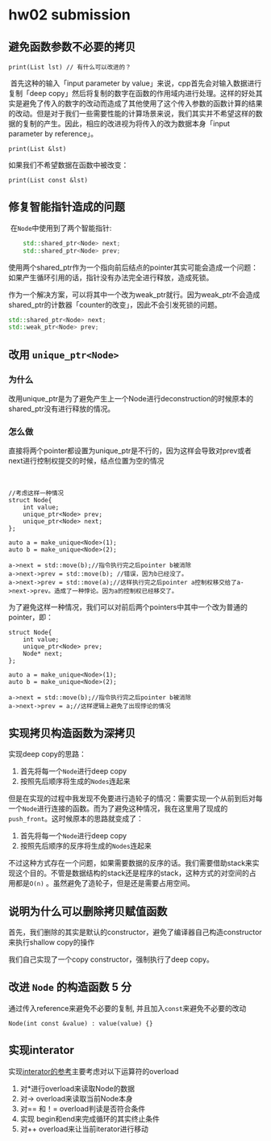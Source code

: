 # hw02 submission

## 避免函数参数不必要的拷贝

`print(List lst) // 有什么可以改进的？`

​	首先这种的输入「input parameter by value」来说，cpp首先会对输入数据进行复制「deep copy」然后将复制的数字在函数的作用域内进行处理。这样的好处其实是避免了传入的数字的改动而造成了其他使用了这个传入参数的函数计算的结果的改动。但是对于我们一些需要性能的计算场景来说，我们其实并不希望这样的数据的复制的产生。因此，相应的改进视为将传入的改为数据本身「input parameter by reference」。

```print(List &lst)```

如果我们不希望数据在函数中被改变：

`print(List const &lst)`

## 修复智能指针造成的问题

​	在`Node`中使用到了两个智能指针:

```c++
    std::shared_ptr<Node> next;
    std::shared_ptr<Node> prev;
```

​	使用两个shared_ptr作为一个指向前后结点的pointer其实可能会造成一个问题：如果产生循环引用的话，指针没有办法完全进行释放，造成死锁。

​	作为一个解决方案，可以将其中一个改为weak_ptr就行。因为weak_ptr不会造成shared_ptr的计数器「counter的改变」，因此不会引发死锁的问题。

```cpp
std::shared_ptr<Node> next;
std::weak_ptr<Node> prev;
```

## 改用 `unique_ptr<Node>` 

### 为什么

​	改用unique_ptr<Node>是为了避免产生上一个Node进行deconstruction的时候原本的shared_ptr没有进行释放的情况。

### 怎么做

​	直接将两个pointer都设置为unique_ptr是不行的，因为这样会导致对prev或者next进行控制权提交的时候，结点位置为空的情况

​		

```
//考虑这样一种情况
struct Node{
	int value;
	unique_ptr<Node> prev;
	unique_ptr<Node> next;
};

auto a = make_unique<Node>(1);
auto b = make_unique<Node>(2);

a->next = std::move(b);//指令执行完之后pointer b被消除
a->next->prev = std::move(b); //错误，因为b已经没了。
a->next->prev = std::move(a);//这样执行完之后pointer a控制权移交给了a->next->prev。造成了一种悖论。因为a的控制权已经移交了。
```

为了避免这样一种情况，我们可以对前后两个pointers中其中一个改为普通的pointer，即：

```
struct Node{
	int value;
	unique_ptr<Node> prev;
	Node* next;
};

auto a = make_unique<Node>(1);
auto b = make_unique<Node>(2);

a->next = std::move(b);//指令执行完之后pointer b被消除
a->next->prev = a;//这样逻辑上避免了出现悖论的情况
```

## 实现拷贝构造函数为深拷贝

实现deep copy的思路：

1. 首先将每一个`Node`进行deep copy
2. 按照先后顺序将生成的`Nodes`连起来

但是在实现的过程中我发现不免要进行造轮子的情况：需要实现一个从前到后对每一个`Node`进行连接的函数。而为了避免这种情况，我在这里用了现成的`push_front`。这时候原本的思路就变成了：

1. 首先将每一个`Node`进行deep copy
2. 按照先后顺序的反序将生成的`Nodes`连起来

不过这种方式存在一个问题，如果需要数据的反序的话。我们需要借助stack来实现这个目的。不管是数据结构的stack还是程序的stack，这种方式的对空间的占用都是`O(n)`  。虽然避免了造轮子，但是还是需要占用空间。

## 说明为什么可以删除拷贝赋值函数

首先，我们删除的其实是默认的constructor，避免了编译器自己构造constructor来执行shallow copy的操作

我们自己实现了一个copy constructor，强制执行了deep copy。

## 改进 `Node` 的构造函数 5 分

通过传入reference来避免不必要的复制, 并且加入`const`来避免不必要的改动

```
Node(int const &value) : value(value) {}
```

## 实现interator

实现[interator的参考](https://docs.microsoft.com/en-us/cpp/cpp/increment-and-decrement-operator-overloading-cpp?view=msvc-170)主要考虑对以下运算符的overload

1. 对*进行overload来读取Node的数据
2. 对-> overload来读取当前Node本身
3. 对== 和！= overload判读是否符合条件
4. 实现 begin和end来完成循环的其实终止条件
5. 对++ overload来让当前iterator进行移动